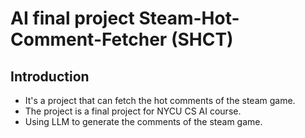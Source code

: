 # AI final project Steam-Hot-Comment-Fetcher (SHCT)

## Introduction
* It's a project that can fetch the hot comments of the steam game.
* The project is a final project for NYCU CS AI course.
* Using LLM to generate the comments of the steam game.